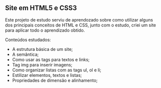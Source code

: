 ## Site em HTML5 e CSS3

Este projeto de estudo serviu de aprendozado sobre como utilizar alguns dos principais conceitos de HTML e CSS, junto com o estudo, criei um site para aplicar todo o aprendizado obtido.

Conteúdos estudados:

- A estrutura básica de um site;
- A semântica;
- Como usar as tags para textos e links;
- Tag img para inserir imagens;
- Como organizar listas com as tags ul, ol e li;
- Estilizar elementos, textos e listas;
- Propriedades de dimensão e alinhamento;
